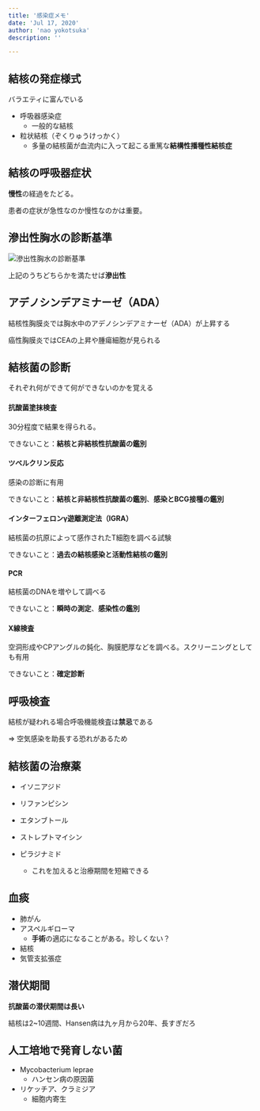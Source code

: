 ```yaml
---
title: '感染症メモ'
date: 'Jul 17, 2020'
author: 'nao yokotsuka'
description: ''

---
```


## 結核の発症様式

バラエティに富んでいる

- 呼吸器感染症
  - 一般的な結核
- 粒状結核（ぞくりゅうけっかく）
  - 多量の結核菌が血流内に入って起こる重篤な**結構性播種性結核症**



## 結核の呼吸器症状

**慢性**の経過をたどる。

患者の症状が急性なのか慢性なのかは重要。

## 滲出性胸水の診断基準

![滲出性胸水の診断基準](http://d280wcvpuqrtqr.cloudfront.net/20200717_145127.png)

上記のうちどちらかを満たせば**滲出性**

## アデノシンデアミナーゼ（ADA）

結核性胸膜炎では胸水中のアデノシンデアミナーゼ（ADA）が上昇する

癌性胸膜炎ではCEAの上昇や腫瘍細胞が見られる

## 結核菌の診断

それぞれ何ができて何ができないのかを覚える

#### 抗酸菌塗抹検査

30分程度で結果を得られる。

できないこと：**結核と非結核性抗酸菌の鑑別**

#### ツベルクリン反応

感染の診断に有用

できないこと：**結核と非結核性抗酸菌の鑑別**、**感染とBCG接種の鑑別**

#### インターフェロンγ遊離測定法（IGRA）

結核菌の抗原によって感作されたT細胞を調べる試験

できないこと：**過去の結核感染と活動性結核の鑑別**

#### PCR

結核菌のDNAを増やして調べる

できないこと：**瞬時の測定**、**感染性の鑑別**

#### X線検査

空洞形成やCPアングルの鈍化、胸膜肥厚などを調べる。スクリーニングとしても有用

できないこと：**確定診断**

## 呼吸検査

結核が疑われる場合呼吸機能検査は**禁忌**である

=> 空気感染を助長する恐れがあるため

## 結核菌の治療薬

- イソニアジド
- リファンピシン
- エタンブトール
- ストレプトマイシン

- ピラジナミド
  - これを加えると治療期間を短縮できる

## 血痰

- 肺がん
- アスペルギローマ
  - **手術**の適応になることがある。珍しくない？
- 結核
- 気管支拡張症

## 潜伏期間

**抗酸菌の潜伏期間は長い**

結核は2~10週間、Hansen病は九ヶ月から20年、長すぎだろ

## 人工培地で発育しない菌

- Mycobacterium leprae
  - ハンセン病の原因菌
- リケッチア、クラミジア
  - 細胞内寄生



